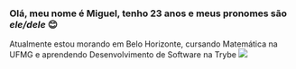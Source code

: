 ### Olá, meu nome é Miguel, tenho 23 anos e meus pronomes são *ele/dele* :blush:

Atualmente estou morando em Belo Horizonte, cursando Matemática na UFMG e aprendendo Desenvolvimento de Software na Trybe ![](https://avatars1.githubusercontent.com/u/55410300?s=30&v=3)

<!--
**miguel-miguelito/miguel-miguelito** is a ✨ _special_ ✨ repository because its `README.md` (this file) appears on your GitHub profile.

Here are some ideas to get you started:

- 🔭 I’m currently working on ...
- 🌱 I’m currently learning ...
- 👯 I’m looking to collaborate on ...
- 🤔 I’m looking for help with ...
- 💬 Ask me about ...
- 📫 How to reach me: ...
- 😄 Pronouns: ...
- ⚡ Fun fact: ...
-->
